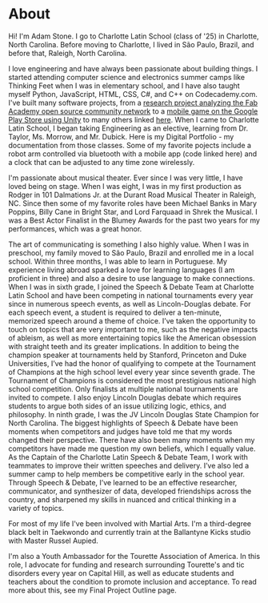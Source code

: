 # About

Hi! I'm Adam Stone. I go to Charlotte Latin School (class of '25) in Charlotte, North Carolina. Before moving to Charlotte, I lived in São Paulo, Brazil, and before that, Raleigh, North Carolina.

I love engineering and have always been passionate about building things. I started attending computer science and electronics summer camps like Thinking Feet when I was in elementary school, and I have also taught myself Python, JavaScript, HTML, CSS, C#, and C++ on Codecademy.com. I've built many software projects, from a [research project analyzing the Fab Academy open source community network](./stem/expert-network-map/index.md) to a [mobile game on the Google Play Store using Unity](./stem/ninja-cube-ultimate/index.md) to many others linked [here](./stem/index.md). When I came to Charlotte Latin School, I began taking Engineering as an elective, learning from Dr. Taylor, Ms. Morrow, and Mr. Dubick. Here is my Digital Portfolio - my documentation from those classes. Some of my favorite pojects include a robot arm controlled via bluetooth with a mobile app (code linked here) and a clock that can be adjusted to any time zone wirelessly.

I'm passionate about musical theater. Ever since I was very little, I have loved being on stage. When I was eight, I was in my first production as Rodger in 101 Dalmations Jr. at the Durant Road Musical Theater in Raleigh, NC. Since then some of my favorite roles have been Michael Banks in Mary Poppins, Billy Cane in Bright Star, and Lord Farquaad in Shrek the Musical. I was a Best Actor Finalist in the Blumey Awards for the past two years for my performances, which was a great honor.

The art of communicating is something I also highly value. When I was in preschool, my family moved to São Paulo, Brazil and enrolled me in a local school. Within three months, I was able to learn in Portuguese. My experience living abroad sparked a love for learning languages (I am proficient in three) and also a desire to use language to make connections. When I was in sixth grade, I joined the Speech & Debate Team at Charlotte Latin School and have been competing in national tournaments every year since in numerous speech events, as well as Lincoln-Douglas debate. For each speech event, a student is required to deliver a ten-minute, memorized speech around a theme of choice. I’ve taken the opportunity to touch on topics that are very important to me, such as the negative impacts of ableism, as well as more entertaining topics like the American obsession with straight teeth and its greater implications. In addition to being the champion speaker at tournaments held by Stanford, Princeton and Duke Universities, I’ve had the honor of qualifying to compete at the Tournament of Champions at the high school level every year since seventh grade. The Tournament of Champions is considered the most prestigious national high school competition. Only finalists at multiple national tournaments are invited to compete. I also enjoy Lincoln Douglas debate which requires students to argue both sides of an issue utilizing logic, ethics, and philosophy. In ninth grade, I was the JV Lincoln Douglas State Champion for North Carolina. The biggest highlights of Speech & Debate have been moments when competitors and judges have told me that my words changed their perspective. There have also been many moments when my competitors have made me question my own beliefs, which I equally value. As the Captain of the Charlotte Latin Speech & Debate Team, I work with teammates to improve their written speeches and delivery. I’ve also led a summer camp to help members be competitive early in the school year. Through Speech & Debate, I’ve learned to be an effective researcher, communicator, and synthesizer of data, developed friendships across the country, and sharpened my skills in nuanced and critical thinking in a variety of topics.

For most of my life I've been involved with Martial Arts. I'm a third-degree black belt in Taekwondo and currently train at the Ballantyne Kicks studio with Master Russel Aupied.

I'm also a Youth Ambassador for the Tourette Association of America. In this role, I advocate for funding and research surrounding Tourette's and tic disorders every year on Capital Hill, as well as educate students and teachers about the condition to promote inclusion and acceptance. To read more about this, see my Final Project Outline page.